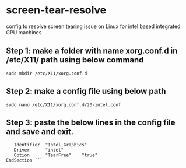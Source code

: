 # screen-tear-resolve
config to resolve screen tearing issue on Linux for intel based integrated GPU machines

## Step 1: make a folder with name xorg.conf.d in /etc/X11/ path using below command
```sudo mkdir /etc/X11/xorg.conf.d```

## Step 2: make a config file using below path 
```sudo nano /etc/X11/xorg.conf.d/20-intel.conf```

## Step 3: paste the below lines in the config file and save and exit.
``` Section "Device"
   Identifier  "Intel Graphics"
   Driver      "intel"
   Option      "TearFree"    "true"
EndSection ```

